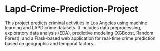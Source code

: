 # Lapd-Crime-Prediction-Project
This project predicts criminal activities in Los Angeles using machine learning and LAPD crime datasets. It includes data preprocessing, exploratory data analysis (EDA), predictive modeling (XGBoost, Random Forest), and a Flask-based web application for real-time crime prediction based on geographic and temporal factors.
